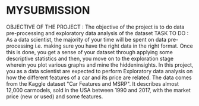 # MYSUBMISSION
OBJECTIVE OF THE PROJECT : The objective of the project is to do data pre-processing and exploratory data analysis of the dataset TASK TO DO : As a data scientist, the majority of your time will be spent on data pre-processing i.e. making sure you have the right data in the right format. Once this is done, you get a sense of your dataset through applying some descriptive statistics and then, you move on to the exploration stage wherein you plot various graphs and mine the hiddeninsights. In this project, you as a data scientist are expected to perform Exploratory data analysis on how the different features of a car and its price are related. The data comes from the Kaggle dataset "Car Features and MSRP". It describes almost 12,000 carmodels, sold in the USA between 1990 and 2017, with the market price (new or used) and some features.
